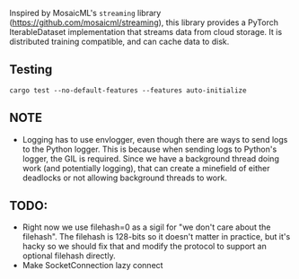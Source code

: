 Inspired by MosaicML's `streaming` library (https://github.com/mosaicml/streaming), this library provides a PyTorch IterableDataset implementation that streams data from cloud storage.  It is distributed training compatible, and can cache data to disk.



## Testing

`cargo test --no-default-features --features auto-initialize`


## NOTE

- Logging has to use envlogger, even though there are ways to send logs to the Python logger.  This is because when sending logs to Python's logger, the GIL is required.  Since we have a background thread doing work (and potentially logging), that can create a minefield of either deadlocks or not allowing background threads to work.


## TODO:

- Right now we use filehash=0 as a sigil for "we don't care about the filehash".  The filehash is 128-bits so it doesn't matter in practice, but it's hacky so we should fix that and modify the protocol to support an optional filehash directly.
- Make SocketConnection lazy connect